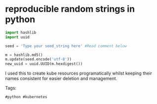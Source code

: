 # reproducible random strings in python

```python
import hashlib
import uuid

seed = 'Type your seed_string here' #Read comment below

m = hashlib.md5()
m.update(seed.encode('utf-8'))
new_uuid = uuid.UUID(m.hexdigest())
```

I used this to create kube resources programatically whilst keeping
their names consistent for easier deletion and management.

Tags:

    #python #kubernetes


